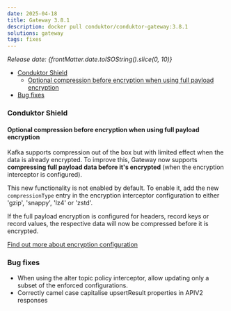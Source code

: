 ```yaml
---
date: 2025-04-18
title: Gateway 3.8.1
description: docker pull conduktor/conduktor-gateway:3.8.1
solutions: gateway
tags: fixes
---
```


*Release date: {frontMatter.date.toISOString().slice(0, 10)}*

- [Conduktor Shield](#conduktor-shield)
   - [Optional compression before encryption when using full payload encryption](#optional-compression-before-encryption-when-using-full-payload-encryption)
- [Bug fixes](#bug-fixes)

### Conduktor Shield

#### Optional compression before encryption when using full payload encryption

Kafka supports compression out of the box but with limited effect when the data is already encrypted. To improve this, Gateway now supports **compressing full payload data before it's encrypted** (when the encryption interceptor is configured).

This new functionality is not enabled by default. To enable it, add the new `compressionType` entry in the encryption interceptor configuration to either 'gzip', 'snappy', 'lz4' or 'zstd'. 

If the full payload encryption is configured for headers, record keys or record values, the respective data will now be compressed before it is encrypted.

[Find out more about encryption configuration](https://docs.conduktor.io/gateway/interceptors/data-security/encryption/encryption-configuration/#encryption-configuration)

### Bug fixes

- When using the alter topic policy interceptor, allow updating only a subset of the enforced configurations.
- Correctly camel case capitalise upsertResult properties in APIV2 responses